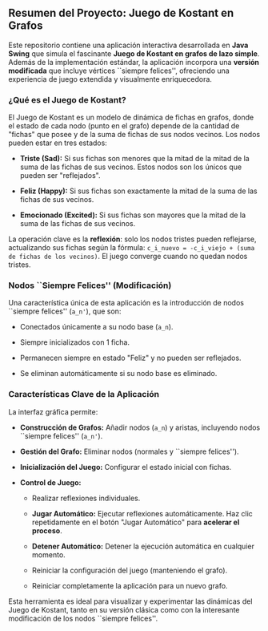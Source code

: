 ## Resumen del Proyecto: Juego de Kostant en Grafos


Este repositorio contiene una aplicación interactiva desarrollada en **Java Swing** que simula el fascinante **Juego de Kostant en grafos de lazo simple**. Además de la implementación estándar, la aplicación incorpora una **versión modificada** que incluye vértices ``siempre felices'', ofreciendo una experiencia de juego extendida y visualmente enriquecedora.


### ¿Qué es el Juego de Kostant?


El Juego de Kostant es un modelo de dinámica de fichas en grafos, donde el estado de cada nodo (punto en el grafo) depende de la cantidad de "fichas" que posee y de la suma de fichas de sus nodos vecinos. Los nodos pueden estar en tres estados:


* **Triste (Sad):** Si sus fichas son menores que la mitad de la mitad de la suma de las fichas de sus vecinos. Estos nodos son los únicos que pueden ser "reflejados".


* **Feliz (Happy):** Si sus fichas son exactamente la mitad de la suma de las fichas de sus vecinos.


* **Emocionado (Excited):** Si sus fichas son mayores que la mitad de la suma de las fichas de sus vecinos.


La operación clave es la **reflexión**: solo los nodos tristes pueden reflejarse, actualizando sus fichas según la fórmula: `c_i_nuevo = -c_i_viejo + (suma de fichas de los vecinos)`. El juego converge cuando no quedan nodos tristes.


### Nodos ``Siempre Felices'' (Modificación)


Una característica única de esta aplicación es la introducción de nodos ``siempre felices'' (`a_n'`), que son:


* Conectados únicamente a su nodo base (`a_n`).


* Siempre inicializados con 1 ficha.


* Permanecen siempre en estado "Feliz" y no pueden ser reflejados.


* Se eliminan automáticamente si su nodo base es eliminado.


### Características Clave de la Aplicación


La interfaz gráfica permite:


* **Construcción de Grafos:** Añadir nodos (`a_n`) y aristas, incluyendo nodos ``siempre felices'' (`a_n'`).


* **Gestión del Grafo:** Eliminar nodos (normales y ``siempre felices'').


* **Inicialización del Juego:** Configurar el estado inicial con fichas.


* **Control de Juego:**

  * Realizar reflexiones individuales.

  * **Jugar Automático:** Ejecutar reflexiones automáticamente. Haz clic repetidamente en el botón "Jugar Automático" para **acelerar el proceso**.

  * **Detener Automático:** Detener la ejecución automática en cualquier momento.

  * Reiniciar la configuración del juego (manteniendo el grafo).

  * Reiniciar completamente la aplicación para un nuevo grafo.


Esta herramienta es ideal para visualizar y experimentar las dinámicas del Juego de Kostant, tanto en su versión clásica como con la interesante modificación de los nodos ``siempre felices''.
